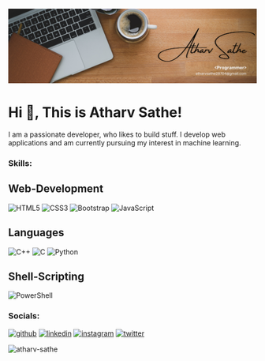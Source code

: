 ![I am a Developer!](https://github.com/Atharv-Sathe/Atharv-Sathe/blob/main/LinkedIn%20Banner.png)

#  Hi 👋, This is Atharv Sathe! 
I am a passionate developer, who likes to build stuff. I develop web applications and am currently pursuing my interest in machine learning.  

### Skills: 
## Web-Development
![HTML5](https://img.shields.io/badge/HTML5-grey?style=for-the-badge&logo=html5) 
![CSS3](https://img.shields.io/badge/CSS3-grey?style=for-the-badge&logo=css3)
![Bootstrap](https://img.shields.io/badge/Bootstrap-grey?style=for-the-badge&logo=bootstrap)
![JavaScript](https://img.shields.io/badge/JavaScript-grey?style=for-the-badge&logo=javascript)

## Languages
![C++](https://img.shields.io/badge/C%2B%2B-grey?style=for-the-badge&logo=cplusplus)
![C](https://img.shields.io/badge/C-grey?style=for-the-badge&logo=c)
![Python](https://img.shields.io/badge/Python-grey?style=for-the-badge&logo=python)

## Shell-Scripting
![PowerShell](https://img.shields.io/badge/PowerShell-grey?style=for-the-badge&logo=powershell)

### Socials:
[<img src='https://cdn.pixabay.com/photo/2022/01/30/13/33/github-6980894_1280.png' alt='github' height='40'>](https://github.com/Atharv-Sathe)  [<img src='https://cdn.pixabay.com/photo/2017/08/22/11/56/linked-in-2668700_1280.png' alt='linkedin' height='40'>](https://www.linkedin.com/in/satheatharv)  [<img src='https://cdn.pixabay.com/photo/2016/09/17/07/03/instagram-1675670_1280.png' alt='instagram' height='40'>](https://www.instagram.com/atharvsathe7)  [<img src='https://static.dezeen.com/uploads/2023/07/x-logo-twitter-elon-musk_dezeen_2364_col_0.jpg' alt='twitter' height='40'>](https://twitter.com/@ATHARVSATHE7) 

<p><img align="center" src="https://github-readme-streak-stats.herokuapp.com/?user=atharv-sathe&" alt="atharv-sathe" /></p>
